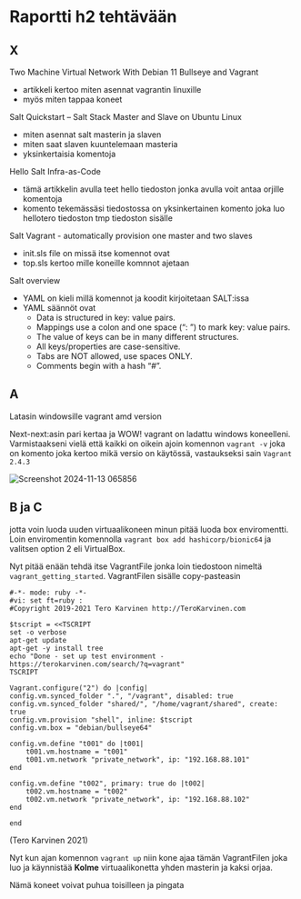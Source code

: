 # Raportti h2 tehtävään
## X
Two Machine Virtual Network With Debian 11 Bullseye and Vagrant

- artikkeli kertoo miten asennat vagrantin linuxille
- myös miten tappaa koneet

Salt Quickstart – Salt Stack Master and Slave on Ubuntu Linux

- miten asennat salt masterin ja slaven
- miten saat slaven kuuntelemaan masteria
- yksinkertaisia komentoja

Hello Salt Infra-as-Code

- tämä artikkelin avulla teet hello tiedoston jonka avulla voit antaa orjille komentoja
- komento tekemässäsi tiedostossa on yksinkertainen komento joka luo hellotero tiedoston tmp tiedoston sisälle

Salt Vagrant - automatically provision one master and two slaves

- init.sls file on missä itse komennot ovat
- top.sls kertoo mille koneille komnnot ajetaan

Salt overview

- YAML on kieli millä komennot ja koodit kirjoitetaan SALT:issa 
- YAML säännöt ovat
  - Data is structured in key: value pairs.
  - Mappings use a colon and one space (“: ”) to mark key: value pairs.
  - The value of keys can be in many different structures.
  - All keys/properties are case-sensitive.
  - Tabs are NOT allowed, use spaces ONLY.
  - Comments begin with a hash “#”.    

## A
Latasin windowsille vagrant amd version

Next-next:asin pari kertaa ja WOW! vagrant on ladattu windows koneelleni. Varmistaakseni vielä että kaikki on oikein ajoin komennon `vagrant -v` joka on komento joka kertoo mikä versio on käytössä, vastaukseksi sain `Vagrant 2.4.3`

![Screenshot 2024-11-13 065856](https://github.com/user-attachments/assets/4fea1885-1eda-4cad-8dcb-37f2428d34c4)

## B ja C
jotta voin luoda uuden virtuaalikoneen minun pitää luoda box enviromentti. Loin enviromentin komennolla `vagrant box add hashicorp/bionic64` ja valitsen option 2 eli VirtualBox.

Nyt pitää enään tehdä itse VagrantFile jonka loin tiedostoon nimeltä `vagrant_getting_started`. VagrantFilen sisälle copy-pasteasin 

	#-*- mode: ruby -*-
	#vi: set ft=ruby :
	#Copyright 2019-2021 Tero Karvinen http://TeroKarvinen.com

	$tscript = <<TSCRIPT
	set -o verbose
	apt-get update
	apt-get -y install tree
	echo "Done - set up test environment - https://terokarvinen.com/search/?q=vagrant"
	TSCRIPT

	Vagrant.configure("2") do |config|
	config.vm.synced_folder ".", "/vagrant", disabled: true
	config.vm.synced_folder "shared/", "/home/vagrant/shared", create: true
	config.vm.provision "shell", inline: $tscript
	config.vm.box = "debian/bullseye64"

	config.vm.define "t001" do |t001|
		t001.vm.hostname = "t001"
		t001.vm.network "private_network", ip: "192.168.88.101"
	end

	config.vm.define "t002", primary: true do |t002|
		t002.vm.hostname = "t002"
		t002.vm.network "private_network", ip: "192.168.88.102"
	end
	
	end

(Tero Karvinen 2021)

Nyt kun ajan komennon `vagrant up` niin kone ajaa tämän VagrantFilen joka luo ja käynnistää **Kolme** virtuaalikonetta yhden masterin ja kaksi orjaa.

Nämä koneet voivat puhua toisilleen ja pingata  
